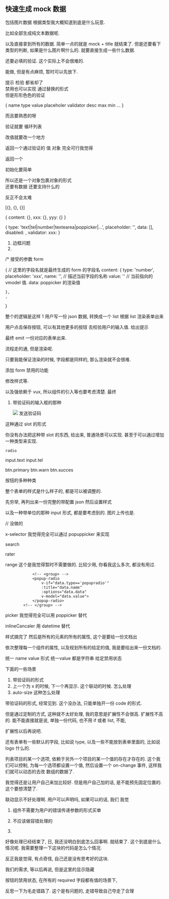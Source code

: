## 快速生成 mock 数据

包括图片数据
根据类型我大概知道到底是什么玩意. 

比如全部生成纯文本数据呢. 

以及直接拿到所有的数据. 简单一点的就是 mock + title 就结束了. 
但是还要看下类型的判断, 如果是什么图片啊什么的. 就要直接生成一些什么数据. 

还要必填的验证. 这个实际上不会很难的. 

能做, 但是有点麻烦, 暂时可以先放下. 


















提示 检验 都省却了  
禁用也可以实现  通过替换的形式  
但是形形色色的验证 

{
name
type
value
placeholer
validator
desc 
   max
   min
   ...
}

而且要熟悉的呀

验证就要 循环列表

改值就要改一个地方

返回一个通过验证的 值 对象 
完全可行我觉得

返回一个


初始化要简单

所以还是一个对象包裹对象的形式  
还要有数据
还要支持什么的

反正不会太难




[{}, {}, {}]

{
	content: {},
	xxx: {},
	yyy: {}
}

{
	type: 'text|tel|number|textearea|poppicker|...',
	placeholder: '',
	data: [],
	disabled: ,
	validator: 
	xxx:
}


1. 边框问题
2. 






/*
接受的参数 form

{
	// 这里的字段名就是最终生成的 form 的字段名
	content: {
		type: 'number',
		placeholder: 'xxx',
		name: '',  // 描述当前字段的名称
		value: '' // 当前指向的 vmodel 值. 
		data: poppicker 的渲染值

	},
	,
}

整个的逻辑是这样
1 用户写一份 json 数据,
转换成一个 list
根据 list 渲染表单出来

用户点击保存按钮, 可以有其他更多的按钮
去校验用户的输入值. 给出提示
 
最终 emit 一份对应的表单出来.


流程走的通, 但是渲染呢. 

只要我能保证渲染的时候, 字段都是同样的, 那么渲染就不会很难. 

添加 form 禁用的功能

修改样式等. 


以及强依赖于 vux, 所以组件的引入等也要考虑清楚. 
最终

<wc-form :form="form" :disabled="false">
</wc-form>


1. 带验证码的输入框的那种

      <x-input title="验证码" class="weui-cell_vcode">
        <img slot="right" class="weui-vcode-img" src="https://i.loli.net/2017/09/18/59bf7f32425d5.jpg">
      </x-input>
      <x-input title="发送验证码" class="weui-vcode">
        <x-button slot="right" type="primary" mini>发送验证码</x-button>
      </x-input>

这种通过 slot 的形式

你没有办法把这种带 slot 的东西, 给出来, 普通场景可以实现.
甚至于可以通过增加一种类型来实现. 


   <group title="object options">
      <radio fill-mode fill-label="Other" fill-placeholder="other" :options="radio003" @on-change="change"></radio>
    </group>

    radio 


input.text
input.tel

btn.primary
btn.warn
btn.succes

按钮的多种种类

整个表单的样式是什么样子的, 都是可以被调整的. 

先穷举, 再列出来一份完整的带配置 json
然后设置样式

以及一种带单位的那种 input 形式, 都是要考虑到的. 
图片上传也是. 




// 没做的

x-selector 我觉得完全可以通过 popuppicker 来实现

search 

rater

range 这个是我觉得暂时不需要做的. 比较少用, 你看我这么多次, 都没有用过. 

				<!-- <group> -->
			    <popup-radio
			    	v-if="data.type=='popupradio'" 
					:title="data.name" 
					:options="data.data" 
					v-model="data.value">
			    </popup-radio>
			<!-- </group> -->

picker 我觉得完全可以用 poppicker 替代

inlineCancaler 用 datetime 替代



样式搞完了
然后是所有的元素的所有的属性, 这个是要给一份文档出


依次整理每一个组件的属性, 以及规划所有的给定的值, 我是要给出来一份文档的. 


统一 name value 形式
统一value 都是字符串
给定禁用状态


下面的一些场景
1. 带验证码的形式
2. 上一个为 x 的时候, 下一个再显示. 这个联动的时候. 怎么处理
3. auto-size 这种怎么处理


带验证码的形式, 经常见到. 这个没办法, 只能单独开一份 code 的形式.

但是通过定制的方式, 这种就不太好处理, 我的意思是扩展性不会很高. 扩展性不高的. 
能不能直接就是说, 单独一份代码, 也不用 if 或者 list, 不能, 

扩展性以后再说吧. 

还有表单有一些默认的字段, 比如说 type, 以及一些不能放到表单里面的, 比如说 logo 什么的. 

列表项目的某一个选项, 依赖于另外一个项目的某一个值的存在才存在的. 
这个我们可以控制, 为每一个选项都设置一个值, 然后设置一个 on-change 事件, 这样我们就可以动态的去改
数组的数据了. 

我觉得还是让用户自己来加比较好. 但是用户自己加的话, 是不能预先固定位置的. 这个要想清楚了. 

联动显示不好处理啊. 用户可以声明吗, 如果可以的话, 我们
我觉


1. 组件不需要为用户的错误传递参数的形式买单
2. 不应该做容错处理的

3. 

好像处理已经结束了, 日, 我还没明白到底怎么回事啊. 就结束了. 这个到底是什么情况呢. 
我需要整理一下这块的代码是怎么个情况. 

反正我是觉得, 有点奇怪, 自己还是没有思考好的这块. 


我们的需求, 等以后再说, 但是这里的显示隐藏

按钮的禁用状态, 在所有的 required 字段都有值的场景下, 



反思一下为毛走错路了. 这个是有问题的, 走错导致自己夺走了合理










